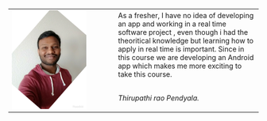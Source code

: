 <table>
<p style="background-color:red;">
    <tr>
        <td width="200" valign="top"><img src="Tirupathi.jpg" width="150"
height="200"></td>
        <td>As a fresher, I have no idea of developing an app and working in a real time software project , even though
i had the theoritical knowledge but learning how to apply in real time is important. Since in this course
we are developing an Android app which makes me more exciting to take this course. <br \>
    <br \>  
   <p><i>Thirupathi rao Pendyala.</i></p>
     </td>
    </tr>
</table>



